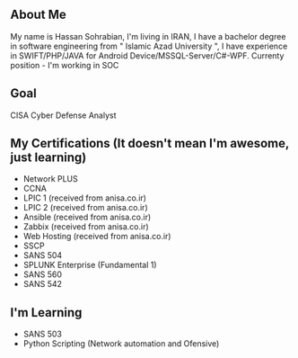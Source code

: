 ## About Me
My name is Hassan Sohrabian, I'm living in IRAN, I have a bachelor degree in software engineering from " Islamic Azad University ", I have experience in SWIFT/PHP/JAVA for Android Device/MSSQL-Server/C#-WPF.
Currenty position - I'm working in SOC

## Goal 
CISA Cyber Defense Analyst

## My Certifications (It doesn't mean I'm awesome, just learning)
- Network PLUS
- CCNA
- LPIC 1       (received from anisa.co.ir)
- LPIC 2       (received from anisa.co.ir)
- Ansible      (received from anisa.co.ir)
- Zabbix       (received from anisa.co.ir)
- Web Hosting  (received from anisa.co.ir)
- SSCP
- SANS 504
- SPLUNK Enterprise (Fundamental 1)
- SANS 560
- SANS 542

## I'm Learning
- SANS 503
- Python Scripting (Network automation and Ofensive)

<!---
Sohrabian/Sohrabian is a ✨ special ✨ repository because its `README.md` (this file) appears on your GitHub profile.
You can click the Preview link to take a look at your changes.
--->
